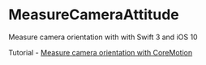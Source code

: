 # MeasureCameraAttitude

Measure camera orientation with with Swift 3 and iOS 10

Tutorial - [Measure camera orientation with CoreMotion](https://stijnoomes.wordpress.com/measure-camera-orientation-with-core-motion/)



